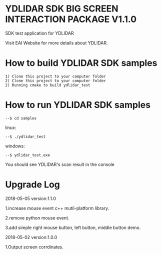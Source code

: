 YDLIDAR SDK BIG SCREEN INTERACTION PACKAGE V1.1.0
=====================================================================

SDK test application for YDLIDAR

Visit EAI Website for more details about YDLIDAR.

How to build YDLIDAR SDK samples
=====================================================================
    1) Clone this project to your computer folder
    2) Clone this project to your computer folder
    2) Running cmake to build ydlidar_test
    
How to run YDLIDAR SDK samples
=====================================================================
    --$ cd samples

linux:

    --$ ./ydlidar_test

windows:

    --$ ydlidar_test.exe

You should see YDLIDAR's scan result in the console


Upgrade Log
=====================================================================

2018-05-05 version:1.1.0

   1.increase mouse event c++ mutil-platform library.

   2.remove python mouse event.

   3.add simple right mouse button, left button, middle button demo.


2018-05-02 version:1.0.0

   1.Output screen corrdinates.

